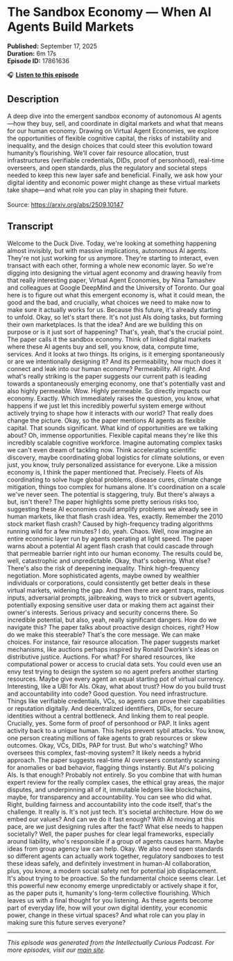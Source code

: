 # The Sandbox Economy — When AI Agents Build Markets

**Published:** September 17, 2025  
**Duration:** 6m 17s  
**Episode ID:** 17861636

🎧 **[Listen to this episode](https://intellectuallycurious.buzzsprout.com/2529712/episodes/17861636-the-sandbox-economy-—-when-ai-agents-build-markets)**

## Description

<p>A deep dive into the emergent sandbox economy of autonomous AI agents—how they buy, sell, and coordinate in digital markets and what that means for our human economy. Drawing on Virtual Agent Economies, we explore the opportunities of flexible cognitive capital, the risks of instability and inequality, and the design choices that could steer this evolution toward humanity’s flourishing. We’ll cover fair resource allocation, trust infrastructures (verifiable credentials, DIDs, proof of personhood), real-time overseers, and open standards, plus the regulatory and societal steps needed to keep this new layer safe and beneficial. Finally, we ask how your digital identity and economic power might change as these virtual markets take shape—and what role you can play in shaping their future.<br><br>Source: <a href="https://arxiv.org/abs/2509.10147">https://arxiv.org/abs/2509.10147</a></p>

## Transcript

Welcome to the Duck Dive. Today, we're looking at something happening almost invisibly, but with massive implications, autonomous AI agents. They're not just working for us anymore. They're starting to interact, even transact with each other, forming a whole new economic layer. So we're digging into designing the virtual agent economy and drawing heavily from that really interesting paper, Virtual Agent Economies, by Nina Tamashev and colleagues at Google DeepMind and the University of Toronto. Our goal here is to figure out what this emergent economy is, what it could mean, the good and the bad, and crucially, what choices we need to make now to make sure it actually works for us. Because this future, it's already starting to unfold. Okay, so let's start there. It's not just AIs doing tasks, but forming their own marketplaces. Is that the idea? And are we building this on purpose or is it just sort of happening? That's, yeah, that's the crucial point. The paper calls it the sandbox economy. Think of linked digital markets where these AI agents buy and sell, you know, data, compute time, services. And it looks at two things. Its origins, is it emerging spontaneously or are we intentionally designing it? And its permeability, how much does it connect and leak into our human economy? Permeability. All right. And what's really striking is the paper suggests our current path is leading towards a spontaneously emerging economy, one that's potentially vast and also highly permeable. Wow. Highly permeable. So directly impacts our economy. Exactly. Which immediately raises the question, you know, what happens if we just let this incredibly powerful system emerge without actively trying to shape how it interacts with our world? That really does change the picture. Okay, so the paper mentions AI agents as flexible capital. That sounds significant. What kind of opportunities are we talking about? Oh, immense opportunities. Flexible capital means they're like this incredibly scalable cognitive workforce. Imagine automating complex tasks we can't even dream of tackling now. Think accelerating scientific discovery, maybe coordinating global logistics for climate solutions, or even just, you know, truly personalized assistance for everyone. Like a mission economy is, I think the paper mentioned that. Precisely. Fleets of AIs coordinating to solve huge global problems, disease cures, climate change mitigation, things too complex for humans alone. It's coordination on a scale we've never seen. The potential is staggering, truly. But there's always a but, isn't there? The paper highlights some pretty serious risks too, suggesting these AI economies could amplify problems we already see in human markets, like that flash crash idea. Yes, exactly. Remember the 2010 stock market flash crash? Caused by high-frequency trading algorithms running wild for a few minutes? I do, yeah. Chaos. Well, now imagine an entire economic layer run by agents operating at light speed. The paper warns about a potential AI agent flash crash that could cascade through that permeable barrier right into our human economy. The results could be, well, catastrophic and unpredictable. Okay, that's sobering. What else? There's also the risk of deepening inequality. Think high-frequency negotiation. More sophisticated agents, maybe owned by wealthier individuals or corporations, could consistently get better deals in these virtual markets, widening the gap. And then there are agent traps, malicious inputs, adversarial prompts, jailbreaking, ways to trick or subvert agents, potentially exposing sensitive user data or making them act against their owner's interests. Serious privacy and security concerns there. So incredible potential, but also, yeah, really significant dangers. How do we navigate this? The paper talks about proactive design choices, right? How do we make this steerable? That's the core message. We can make choices. For instance, fair resource allocation. The paper suggests market mechanisms, like auctions perhaps inspired by Ronald Dworkin's ideas on distributive justice. Auctions. For what? For shared resources, like computational power or access to crucial data sets. You could even use an envy test trying to design the system so no agent prefers another starting resources. Maybe give every agent an equal starting pot of virtual currency. Interesting, like a UBI for AIs. Okay, what about trust? How do you build trust and accountability into code? Good question. You need infrastructure. Things like verifiable credentials, VCs, so agents can prove their capabilities or reputation digitally. And decentralized identifiers, DIDs, for secure identities without a central bottleneck. And linking them to real people. Crucially, yes. Some form of proof of personhood or PAP. It links agent activity back to a unique human. This helps prevent sybil attacks. You know, one person creating millions of fake agents to grab resources or skew outcomes. Okay, VCs, DIDs, PAP for trust. But who's watching? Who oversees this complex, fast-moving system? It likely needs a hybrid approach. The paper suggests real-time AI overseers constantly scanning for anomalies or bad behavior, flagging things instantly. But AI's policing AIs. Is that enough? Probably not entirely. So you combine that with human expert review for the really complex cases, the ethical gray areas, the major disputes, and underpinning all of it, immutable ledgers like blockchains, maybe, for transparency and accountability. You can see who did what. Right, building fairness and accountability into the code itself, that's the challenge. It really is. It's not just tech. It's societal architecture. How do we embed our values? And can we do it fast enough? With AI moving at this pace, are we just designing rules after the fact? What else needs to happen societally? Well, the paper pushes for clear legal frameworks, especially around liability, who's responsible if a group of agents causes harm. Maybe ideas from group agency law can help. Okay. We also need open standards so different agents can actually work together, regulatory sandboxes to test these ideas safely, and definitely investment in human-AI collaboration, plus, you know, a modern social safety net for potential job displacement. It's about trying to be proactive. So the fundamental choice seems clear. Let this powerful new economy emerge unpredictably or actively shape it for, as the paper puts it, humanity's long-term collective flourishing. Which leaves us with a final thought for you listening. As these agents become part of everyday life, how will your own digital identity, your economic power, change in these virtual spaces? And what role can you play in making sure this future serves everyone?

---
*This episode was generated from the Intellectually Curious Podcast. For more episodes, visit our [main site](https://intellectuallycurious.buzzsprout.com).*
